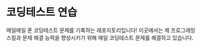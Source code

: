 # 코딩테스트 연습

매일매일 푼 코딩테스트 문제를 기록하는 레포지토리입니다! 이곳에서는 제 프로그래밍 스킬과 문제 해결 능력을 향상시키기 위해 매일 코딩테스트 문제를 해결하고 있습니다.

